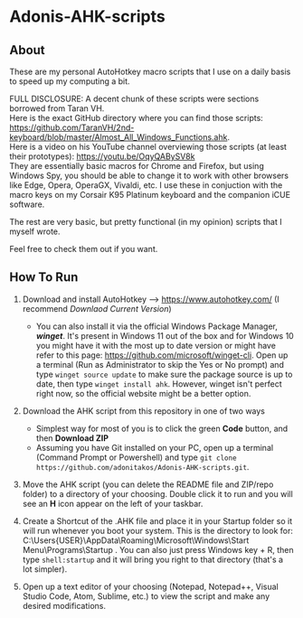 # Adonis-AHK-scripts
## About
These are my personal AutoHotkey macro scripts that I use on a daily basis to speed up my computing a bit.

FULL DISCLOSURE: A decent chunk of these scripts were sections borrowed from Taran VH.  
Here is the exact GitHub directory where you can find those scripts: https://github.com/TaranVH/2nd-keyboard/blob/master/Almost_All_Windows_Functions.ahk. <br>
Here is a video on his YouTube channel overviewing those scripts (at least their prototypes): https://youtu.be/OqyQABySV8k <br>
They are essentially basic macros for Chrome and Firefox, but using Windows Spy, you should be able to change it to work with other browsers like Edge, Opera, OperaGX, Vivaldi, etc. I use these in conjuction with the macro keys on my Corsair K95 Platinum keyboard and the companion iCUE software.

The rest are very basic, but pretty functional (in my opinion) scripts that I myself wrote.

Feel free to check them out if you want.

## How To Run
1. Download and install AutoHotkey --> https://www.autohotkey.com/ (I recommend *Downlaod Current Version*)
    - You can also install it via the official Windows Package Manager, ***winget***. It's present in Windows 11 out of the box and for Windows 10 you might have it with the most  up to date version or might have refer to this page: https://github.com/microsoft/winget-cli. 
    Open up a terminal (Run as Administrator to skip the Yes or No prompt) and type `winget source update` to make sure the package source is up to date, then type `winget install ahk`.
    However, winget isn't perfect right now, so the official website might be a better option.

2. Download the AHK script from this repository in one of two ways
   - Simplest way for most of you is to click the green **Code** button, and then **Download ZIP**
   - Assuming you have Git installed on your PC, open up a terminal (Command Prompt or Powershell) and type `git clone https://github.com/adonitakos/Adonis-AHK-scripts.git`.

3. Move the AHK script (you can delete the README file and ZIP/repo folder) to a directory of your choosing. Double click it to run and you will see an **H** icon appear on the      left of your taskbar. 

4. Create a Shortcut of the .AHK file and place it in your Startup folder so it will run whenever you boot your system. This is the directory to look for: C:\Users\{USER}\AppData\Roaming\Microsoft\Windows\Start Menu\Programs\Startup . You can also just press Windows key + R, then type `shell:startup` and it will bring you right to that directory (that's a lot simpler).

5. Open up a text editor of your choosing (Notepad, Notepad++, Visual Studio Code, Atom, Sublime, etc.) to view the script and make any desired modifications.

